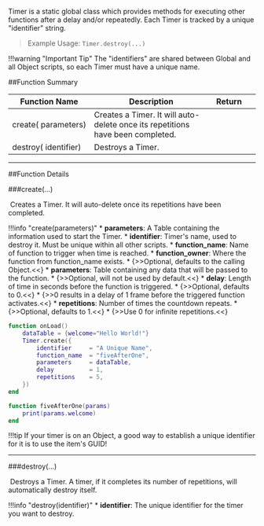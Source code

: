 Timer is a static global class which provides methods for executing other functions after a delay and/or repeatedly. Each Timer is tracked by a unique "identifier" string.

> Example Usage: `Timer.destroy(...)`

!!!warning "Important Tip"
    The "identifiers" are shared between Global and all Object scripts, so each Timer must have a unique name.

##Function Summary

Function Name | Description | Return | &nbsp;
-- | -- | -- | --:
create([<span class="tag tab"></span>](types.md)&nbsp;parameters) | Creates a Timer. It will auto-delete once its repetitions have been completed. | [<span class="ret boo"></span>](types.md) | [<span class="i"></span>](#create)
destroy([<span class="tag str"></span>](types.md)&nbsp;identifier) | Destroys a Timer. | [<span class="ret boo"></span>](types.md) | [<span class="i"></span>](#destroy)

---


##Function Details

###create(...)

[<span class="ret boo"></span>](types.md)&nbsp;Creates a Timer. It will auto-delete once its repetitions have been completed.

!!!info "create(parameters)"
    * [<span class="tag_tab"></span>](types.md) **parameters**: A Table containing the information used to start the Timer.
        * [<span class="tag str"></span>](types.md) **identifier**: Timer's name, used to destroy it. Must be unique within all other scripts.
        * [<span class="tag str"></span>](types.md) **function_name**: Name of function to trigger when time is reached.
        * [<span class="tag obj"></span>](types.md) **function_owner**: Where the function from function_name exists.
            * {>>Optional, defaults to the calling Object.<<}
        * [<span class="tag tab"></span>](types.md) **parameters**: Table containing any data that will be passed to the function.
            * {>>Optional, will not be used by default.<<}
        * [<span class="tag flo"></span>](types.md) **delay**: Length of time in seconds before the function is triggered.
            * {>>Optional, defaults to 0.<<}
            * {>>0 results in a delay of 1 frame before the triggered function activates.<<}
        * [<span class="tag int"></span>](types.md) **repetitions**: Number of times the countdown repeats.
            * {>>Optional, defaults to 1.<<}
            * {>>Use 0 for infinite repetitions.<<}

``` Lua
function onLoad()
    dataTable = {welcome="Hello World!"}
    Timer.create({
        identifier     = "A Unique Name",
        function_name  = "fiveAfterOne",
        parameters     = dataTable,
        delay          = 1,
        repetitions    = 5,
    })
end

function fiveAfterOne(params)
    print(params.welcome)
end
```

!!!tip
    If your timer is on an Object, a good way to establish a unique identifier for it is to use the item's GUID!

---


###destroy(...)

[<span class="ret boo"></span>](types.md)&nbsp;Destroys a Timer. A timer, if it completes its number of repetitions, will automatically destroy itself.

!!!info "destroy(identifier)"
    * [<span class="tag str"></span>](types.md) **identifier**: The unique identifier for the timer you want to destroy.
